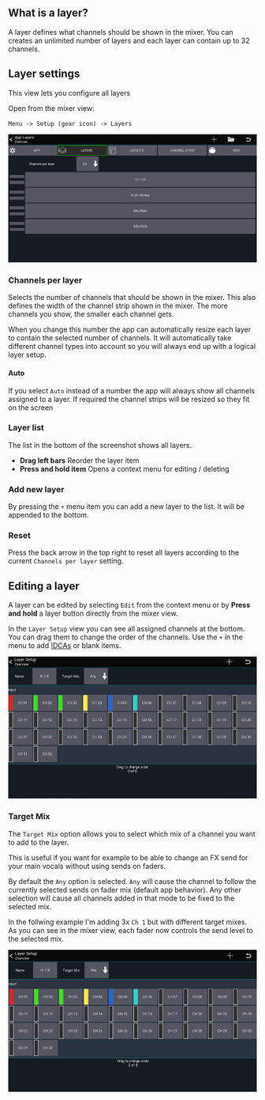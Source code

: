 ## What is a layer?
A layer defines what channels should be shown in the mixer.
You can creates an unlimited number of layers and each layer can contain up to 32 channels.

## Layer settings
This view lets you configure all layers

Open from the mixer view:
```
Menu -> Setup (gear icon) -> Layers
```

![Overview](img/layers-overview.png)


### Channels per layer
Selects the number of channels that should be shown in the mixer.
This also defines the width of the channel strip shown in the mixer. The more channels you show, the smaller each channel gets.

When you change this number the app can automatically resize each layer to contain the selected number of channels.
It will automatically take different channel types into account so you will always end up with a logical layer setup.

#### Auto
If you select `Auto` instead of a number the app will always show all channels assigned to a layer. If required the channel strips will be resized so they fit on the screen

### Layer list
The list in the bottom of the screenshot shows all layers.

- **Drag left bars** Reorder the layer item
- **Press and hold item** Opens a context menu for editing / deleting


### Add new layer
By pressing the `+` menu item you can add a new layer to the list. It will be appended to the bottom.

### Reset
Press the back arrow in the top right to reset all layers according to the current `Channels per layer` setting.

## Editing a layer
A layer can be edited by selecting `Edit` from the context menu or by **Press and hold** a layer button directly from the mixer view.


In the `Layer Setup` view you can see all assigned channels at the bottom. You can drag them to change the order of the channels.
Use the `+`  in the menu to add [IDCAs](layer-idcas.md) or blank items.

![Edit channel order](gif/layer-channel-drag.gif)

### Target Mix
The `Target Mix` option allows you to select which mix of a channel you want to add to the layer.

This is useful if you want for example to be able to change an FX send for your main vocals without using sends on faders. 

By default the `Any` option is selected. `Any` will cause the channel to follow the currently selected sends on fader mix (default app behavior). Any other selection will cause all channels added in that mode to be fixed to the selected mix.


In the follwing example I'm adding 3x `Ch 1` but with different target mixes. As you can see in the mixer view, each fader now controls the send level to the selected mix.

![Target Mix Example](gif/layer-target-mix.gif)